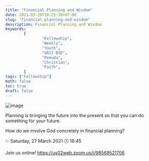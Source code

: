 ```yaml
---
title: "Financial Planning and Wisdom"
date: 2021-03-26T10:25:39+07:00
slug: "financial-planning-and-wisdom"
description: Financial Planning and Wisdom
keywords:
        [
                "Fellowship",
                "Weekly",
                "Youth",
                "GRII BSD",
                "Pemuda",
                "Christian",
                "Faith",
        ]
tags: ["Fellowship"]
math: false
toc: true
draft: false
---
```


![image](/images/events/20210327.jpeg)

Planning is bringing the future into the present so that you can do something for your future.

How do we involve God concretely in financial planning?

✨ Saturday, 27 March 2021
🕓 16:45

Join us online!
https://us02web.zoom.us/j/98569521706
